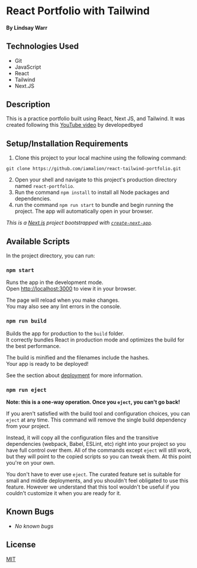 # React Portfolio with Tailwind

#### By Lindsay Warr

## Technologies Used

* Git
* JavaScript
* React
* Tailwind
* Next.JS

## Description

This is a practice portfolio built using React, Next JS, and Tailwind. It was created following this [YouTube video](https://www.youtube.com/watch?v=k-Pi5ZMxHWY) by developedbyed 


## Setup/Installation Requirements

1. Clone this project to your local machine using the following command:
```
git clone https://github.com/iamalion/react-tailwind-portfolio.git
```
2. Open your shell and navigate to this project's production directory named `react-portfolio`.
3. Run the command `npm install` to install all Node packages and dependencies.
4. run the command `npm run start` to bundle and begin running the project. The app will automatically open in your browser. 

_This is a [Next.js](https://nextjs.org/) project bootstrapped with [`create-next-app`](https://github.com/vercel/next.js/tree/canary/packages/create-next-app)._

## Available Scripts

In the project directory, you can run:

### `npm start`

Runs the app in the development mode.\
Open [http://localhost:3000](http://localhost:3000) to view it in your browser.

The page will reload when you make changes.\
You may also see any lint errors in the console.

### `npm run build`

Builds the app for production to the `build` folder.\
It correctly bundles React in production mode and optimizes the build for the best performance.

The build is minified and the filenames include the hashes.\
Your app is ready to be deployed!

See the section about [deployment](https://facebook.github.io/create-react-app/docs/deployment) for more information.

### `npm run eject`

**Note: this is a one-way operation. Once you `eject`, you can't go back!**

If you aren't satisfied with the build tool and configuration choices, you can `eject` at any time. This command will remove the single build dependency from your project.

Instead, it will copy all the configuration files and the transitive dependencies (webpack, Babel, ESLint, etc) right into your project so you have full control over them. All of the commands except `eject` will still work, but they will point to the copied scripts so you can tweak them. At this point you're on your own.

You don't have to ever use `eject`. The curated feature set is suitable for small and middle deployments, and you shouldn't feel obligated to use this feature. However we understand that this tool wouldn't be useful if you couldn't customize it when you are ready for it.

## Known Bugs

* _No known bugs_

## License
[MIT](LICENSE.txt)


